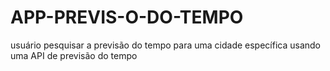 # APP-PREVIS-O-DO-TEMPO
usuário pesquisar a previsão do tempo para uma cidade específica usando uma API de previsão do tempo
